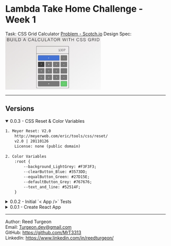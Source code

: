 # Lambda Take Home Challenge - Week 1
Task: CSS Grid Calculator
[Problem - Scotch.io](https://scotch.io/bar-talk/code-challenge-2-build-a-calculator-with-css-grid) 
Design Spec:   
<img src="client/src/assets/DesignSpec.png" width='300'>

---
## Versions 

<details open>
<summary>0.0.3 - CSS Reset & Color Variables</summary>

    1. Meyer Reset: V2.0
        http://meyerweb.com/eric/tools/css/reset/ 
        v2.0 | 20110126
        License: none (public domain)
        
    2. Color Variables  
        :root {
            --background_LightGrey: #F3F3F3;
            --clearButton_Blue: #3573DD;
            --equalButton_Green: #27D15E;
            --defaultButton_Grey: #767676;
            --text_and_line: #52514F;
        }
</details>
<details>
<summary>0.0.2 - Initial `< App />` Tests</summary>

1. Renders w/o crashing
2. queryByText => Hello World => toBeTruthy
</details>
<details >
<summary>0.0.1 - Create React App</summary>

- Cleaned out template CRA
- `<App/>` rendering 'Hello World' 
</details>

--- 
Author: Reed Turgeon  
Email: Turgeon.dev@gmail.com  
GitHub: https://github.com/MrT3313  
LinkedIn: https://www.linkedin.com/in/reedturgeon/  

